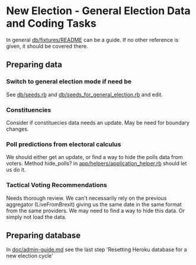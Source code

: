 # New Election - General Election Data and Coding Tasks

In general [db/fixtures/README](../../db/fixtures/README.md) can be a guide. If no other reference is given, it should be covered there. 

## Preparing data

### Switch to general election mode if need be

See [db/seeds.rb](../seeds.rb) and [db/seeds_for_general_election.rb](../seeds_for_general_election.rb) and edit.

### Constituencies

Consider if constituecies data needs an update. May be need for boundary changes. 

### Poll predictions from electoral calculus

We should either get an update, or find a way to hide the polls data from voters. Method hide_polls? in [app/helpers/application_helper.rb](../../app/helpers/application_helper.rb) should let us do it.

### Tactical Voting Recommendations

Needs thorough review. We can't necessarily rely on the previous aggregator (LiveFromBrexit) giving us the same date in the same format from the same providers. We may need to find a way to hide this data. Or simply not load the data.

## Preparing database

In [doc/admin-guide.md](../admin-guide.md) see the last step 'Resetting Heroku database for a new election cycle'

